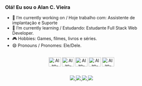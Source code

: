 ### Olá! Eu sou o Alan C. Vieira

- 🔭 I’m currently working on / Hoje trabalho com: Assistente de implantação e Suporte
- 🌱 I’m currently learning / Estudando: Estudante Full Stack Web Developer.
- 🎮 Hobbies: Games, filmes, livros e séries.
- 😄 Pronouns / Pronomes: Ele/Dele.


<div style="display: inline_block" align="center"><br>
  <img align="center" alt="Alan-CSS" height="30" width="40" src="https://cdn.jsdelivr.net/gh/devicons/devicon/icons/html5/html5-original.svg"/>
  <img align="center" alt="Alan-CSS" height="30" width="40" src="https://cdn.jsdelivr.net/gh/devicons/devicon/icons/css3/css3-original.svg"/>
  <img align="center" alt="Alan-CSS" height="30" width="40" src="https://cdn.jsdelivr.net/gh/devicons/devicon/icons/javascript/javascript-original.svg"/>
  <img align="center" alt="Alan-CSS" height="30" width="40" src="https://cdn.jsdelivr.net/gh/devicons/devicon/icons/photoshop/photoshop-line.svg"/>
  <img align="center" alt="Alan-CSS" height="30" width="40" src="https://cdn.jsdelivr.net/gh/devicons/devicon/icons/illustrator/illustrator-line.svg"/>
<div/>
  
##
  
<div align="center">
  <a href="https://www.facebook.com/steve.acvieira" target="_blank">
    <img src="https://img.shields.io/badge/Facebook-1877F2?style=for-the-badge&logo=facebook&logoColor=white" target="_blank"/>
  <a/>
  <a href="https://www.instagram.com/eusoukaz/" target="_blank">
    <img src="https://img.shields.io/badge/Instagram-E4405F?style=for-the-badge&logo=instagram&logoColor=white" target="_blank"/>
  <a/>
  <a href="https://www.linkedin.com/in/alan-cleiton-vieira/" target="_blank">
    <img src="https://img.shields.io/badge/LinkedIn-0077B5?style=for-the-badge&logo=linkedin&logoColor=white" target="_blank"/>
  <a/>
  <a href="mailto:vieiraalanc@gmail.com" target="_blank">
    <img src="https://img.shields.io/badge/Gmail-D14836?style=for-the-badge&logo=gmail&logoColor=white" target="_blank"/>
  <a/>
<div/>
